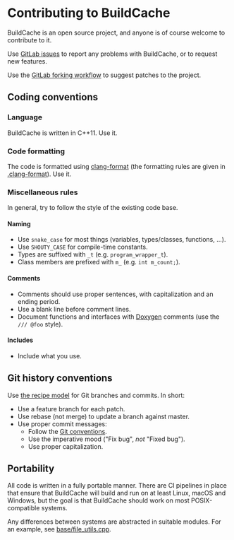 # Contributing to BuildCache

BuildCache is an open source project, and anyone is of course welcome to
contribute to it.

Use [GitLab issues](https://gitlab.com/bits-n-bites/buildcache/-/issues) to report
any problems with BuildCache, or to request new features.

Use the [GitLab forking workflow](https://docs.gitlab.com/ee/user/project/repository/forking_workflow.html)
to suggest patches to the project.

## Coding conventions

### Language

BuildCache is written in C++11. Use it.

### Code formatting

The code is formatted using
[clang-format](https://clang.llvm.org/docs/ClangFormat.html) (the formatting
rules are given in [.clang-format](../src/.clang-format)). Use it.

### Miscellaneous rules

In general, try to follow the style of the existing code base.

#### Naming

* Use `snake_case` for most things (variables, types/classes, functions, ...).
* Use `SHOUTY_CASE` for compile-time constants.
* Types are suffixed with `_t` (e.g. `program_wrapper_t`).
* Class members are prefixed with `m_` (e.g. `int m_count;`).

#### Comments

* Comments should use proper sentences, with capitalization and an ending
  period.
* Use a blank line before comment lines.
* Document functions and interfaces with
  [Doxygen](http://www.doxygen.nl/manual/docblocks.html) comments (use the
  `/// @foo` style).

#### Includes

* Include what you use.

## Git history conventions

Use [the recipe model](https://www.bitsnbites.eu/git-history-work-log-vs-recipe/)
for Git branches and commits. In short:

* Use a feature branch for each patch.
* Use rebase (not merge) to update a branch against master.
* Use proper commit messages:
  - Follow the [Git conventions](https://tbaggery.com/2008/04/19/a-note-about-git-commit-messages.html).
  - Use the imperative mood ("Fix bug", *not* "Fixed bug").
  - Use proper capitalization.

## Portability

All code is written in a fully portable manner. There are CI pipelines in place
that ensure that BuildCache will build and run on at least Linux, macOS and
Windows, but the goal is that BuildCache should work on most POSIX-compatible
systems.

Any differences between systems are abstracted in suitable modules. For an
example, see [base/file_utils.cpp](../src/base/file_utils.cpp).

